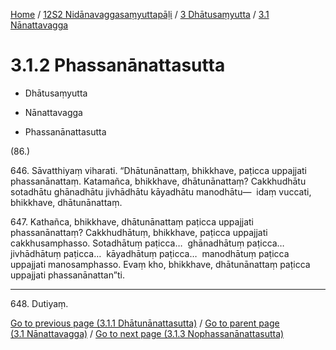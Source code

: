 
[Home](/) / [12S2 Nidānavaggasaṃyuttapāḷi](../../../12S2.md) / [3 Dhātusaṃyutta](../../3.md) / [3.1 Nānattavagga](../3.1.md)

# 3.1.2 Phassanānattasutta

* Dhātusaṃyutta

* Nānattavagga

* Phassanānattasutta

(86.)

646\. Sāvatthiyaṃ viharati. “Dhātunānattaṃ, bhikkhave, paṭicca uppajjati phassanānattaṃ. Katamañca, bhikkhave, dhātunānattaṃ? Cakkhudhātu sotadhātu ghānadhātu jivhādhātu kāyadhātu manodhātu—  idaṃ vuccati, bhikkhave, dhātunānattaṃ.

647\. Kathañca, bhikkhave, dhātunānattaṃ paṭicca uppajjati phassanānattaṃ? Cakkhudhātuṃ, bhikkhave, paṭicca uppajjati cakkhusamphasso. Sotadhātuṃ paṭicca…  ghānadhātuṃ paṭicca…  jivhādhātuṃ paṭicca…  kāyadhātuṃ paṭicca…  manodhātuṃ paṭicca uppajjati manosamphasso. Evaṃ kho, bhikkhave, dhātunānattaṃ paṭicca uppajjati phassanānattan”ti.

---

648\. Dutiyaṃ.



[Go to previous page (3.1.1 Dhātunānattasutta)](3.1.1.md) / [Go to parent page (3.1 Nānattavagga)](../3.1.md) / [Go to next page (3.1.3 Nophassanānattasutta)](3.1.3.md)



